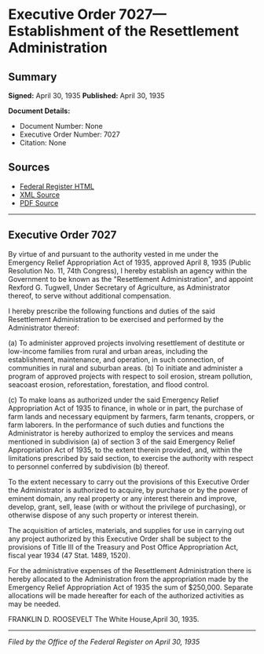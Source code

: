 # Executive Order 7027—Establishment of the Resettlement Administration

## Summary

**Signed:** April 30, 1935
**Published:** April 30, 1935

**Document Details:**
- Document Number: None
- Executive Order Number: 7027
- Citation: None

## Sources
- [Federal Register HTML](https://www.presidency.ucsb.edu/documents/executive-order-7027-establishment-the-resettlement-administration)
- [XML Source](None)
- [PDF Source](None)

---

## Executive Order 7027

By virtue of and pursuant to the authority vested in me under the Emergency Relief Appropriation Act of 1935, approved April 8, 1935 (Public Resolution No. 11, 74th Congress), I hereby establish an agency within the Government to be known as the "Resettlement Administration", and appoint Rexford G. Tugwell, Under Secretary of Agriculture, as Administrator thereof, to serve without additional compensation.

I hereby prescribe the following functions and duties of the said Resettlement Administration to be exercised and performed by the Administrator thereof:

(a) To administer approved projects involving resettlement of destitute or low-income families from rural and urban areas, including the establishment, maintenance, and operation, in such connection, of communities in rural and suburban areas.
(b) To initiate and administer a program of approved projects with respect to soil erosion, stream pollution, seacoast erosion, reforestation, forestation, and flood control.

(c) To make loans as authorized under the said Emergency Relief Appropriation Act of 1935 to finance, in whole or in part, the purchase of farm lands and necessary equipment by farmers, farm tenants, croppers, or farm laborers.
In the performance of such duties and functions the Administrator is hereby authorized to employ the services and means mentioned in subdivision (a) of section 3 of the said Emergency Relief Appropriation Act of 1935, to the extent therein provided, and, within the limitations prescribed by said section, to exercise the authority with respect to personnel conferred by subdivision (b) thereof.

To the extent necessary to carry out the provisions of this Executive Order the Administrator is authorized to acquire, by purchase or by the power of eminent domain, any real property or any interest therein and improve, develop, grant, sell, lease (with or without the privilege of purchasing), or otherwise dispose of any such property or interest therein.

The acquisition of articles, materials, and supplies for use in carrying out any project authorized by this Executive Order shall be subject to the provisions of Title III of the Treasury and Post Office Appropriation Act, fiscal year 1934 (47 Stat. 1489, 1520).

For the administrative expenses of the Resettlement Administration there is hereby allocated to the Administration from the appropriation made by the Emergency Relief Appropriation Act of 1935 the sum of $250,000. Separate allocations will be made hereafter for each of the authorized activities as may be needed.

FRANKLIN D. ROOSEVELT
The White House,April 30, 1935.

---

*Filed by the Office of the Federal Register on April 30, 1935*
